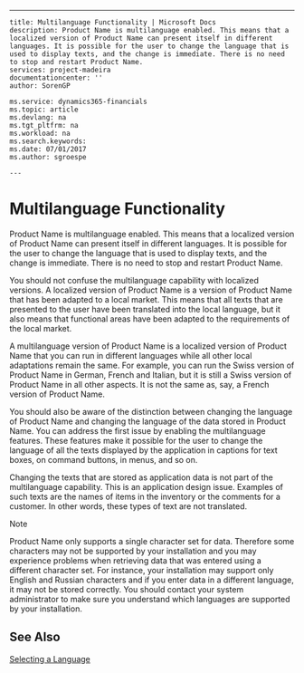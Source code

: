 ---
    title: Multilanguage Functionality | Microsoft Docs
    description: Product Name is multilanguage enabled. This means that a localized version of Product Name can present itself in different languages. It is possible for the user to change the language that is used to display texts, and the change is immediate. There is no need to stop and restart Product Name.
    services: project-madeira
    documentationcenter: ''
    author: SorenGP

    ms.service: dynamics365-financials
    ms.topic: article
    ms.devlang: na
    ms.tgt_pltfrm: na
    ms.workload: na
    ms.search.keywords:
    ms.date: 07/01/2017
    ms.author: sgroespe

    ---
# Multilanguage Functionality
Product Name is multilanguage enabled. This means that a localized version of Product Name can present itself in different languages. It is possible for the user to change the language that is used to display texts, and the change is immediate. There is no need to stop and restart Product Name.  
  
 You should not confuse the multilanguage capability with localized versions. A localized version of Product Name is a version of Product Name that has been adapted to a local market. This means that all texts that are presented to the user have been translated into the local language, but it also means that functional areas have been adapted to the requirements of the local market.  
  
 A multilanguage version of Product Name is a localized version of Product Name that you can run in different languages while all other local adaptations remain the same. For example, you can run the Swiss version of Product Name in German, French and Italian, but it is still a Swiss version of Product Name in all other aspects. It is not the same as, say, a French version of Product Name.  
  
 You should also be aware of the distinction between changing the language of Product Name and changing the language of the data stored in Product Name. You can address the first issue by enabling the multilanguage features. These features make it possible for the user to change the language of all the texts displayed by the application in captions for text boxes, on command buttons, in menus, and so on.  
  
 Changing the texts that are stored as application data is not part of the multilanguage capability. This is an application design issue. Examples of such texts are the names of items in the inventory or the comments for a customer. In other words, these types of text are not translated.  
  
> [!NOTE]  
>  Product Name only supports a single character set for data. Therefore some characters may not be supported by your installation and you may experience problems when retrieving data that was entered using a different character set. For instance, your installation may support only English and Russian characters and if you enter data in a different language, it may not be stored correctly. You should contact your system administrator to make sure you understand which languages are supported by your installation.  
  
## See Also  
 [Selecting a Language](../FullExperience/selecting-a-language.md)